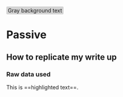 <span style="background-color: lightgray; padding: 2px 4px; border-radius: 3px;">Gray background text</span>
# Passive
## How to replicate my write up
### Raw data used
This is ==highlighted text==.

